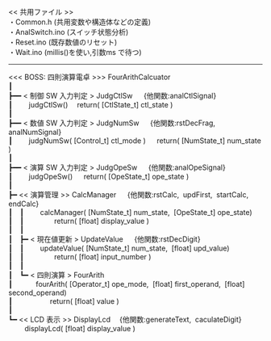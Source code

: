 << 共用ファイル >>  
・Common.h        (共用変数や構造体などの定義)  
・AnalSwitch.ino  (スイッチ状態分析)  
・Reset.ino       (既存数値のリセット)  
・Wait.ino        (millis()を使い,引数ms で待つ)   

*******************************************************************************************   

<<< BOSS: 四則演算電卓 >>>  FourArithCalcuator  
┃  
┣━━ < 制御 SW 入力判定 > JudgCtlSw &emsp; {他関数:analCtlSignal}  
┃&emsp;&emsp; judgCtlSw()&emsp; return( [CtlState_t] ctl_state )  
┃  
┣━━ < 数値 SW 入力判定 > JudgNumSw &emsp; {他関数:rstDecFrag, analNumSignal}  
┃&emsp;&emsp; judgNumSw( [Control_t] ctl_mode ) &emsp; return( [NumState_t] num_state )  
┃  
┣━━ < 演算 SW 入力判定 > JudgOpeSw &emsp; {他関数:analOpeSignal}  
┃&emsp;&emsp; judgOpeSw() &emsp; return( [OpeState_t] ope_state )  
┃  
┣━ << 演算管理 >> CalcManager &emsp; {他関数:rstCalc,&nbsp; updFirst,&nbsp; startCalc,&nbsp; endCalc}  
┃&emsp;┃&emsp;&emsp; calcManager( [NumState_t] num_state,&nbsp; [OpeState_t] ope_state)  
┃&emsp;┃&emsp;&emsp;&emsp;&emsp; return( [float] display_value )  
┃&emsp;┃  
┃&emsp;┣━ < 現在値更新 > UpdateValue &emsp; {他関数:rstDecDigit}  
┃&emsp;┃&emsp;&emsp; updateValue( [NumState_t] num_state,&nbsp; [float] upd_value)  
┃&emsp;┃&emsp;&emsp;&emsp;&emsp; return( [float] input_number )   
┃&emsp;┃  
┃&emsp;┗━ < 四則演算 > FourArith  
┃&emsp;&emsp;&emsp;   fourArith( [Operator_t] ope_mode,&nbsp; [float] first_operand,&nbsp; [float] second_operand)  
┃&emsp;&emsp;&emsp;&emsp;&emsp; return( [float] value )  
┃  
┗━ << LCD 表示 >> DisplayLcd&emsp; {他関数:generateText,&nbsp; caculateDigit}  
&emsp;&emsp; displayLcd( [float] display_value )  
